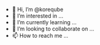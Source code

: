 - 👋 Hi, I’m @koreqube
- 👀 I’m interested in ...
- 🌱 I’m currently learning ...
- 💞️ I’m looking to collaborate on ...
- 📫 How to reach me ...

<!---
koreqube/koreqube is a ✨ special ✨ repository because its `README.md` (this file) appears on your GitHub profile.
You can click the Preview link to take a look at your changes.
--->
